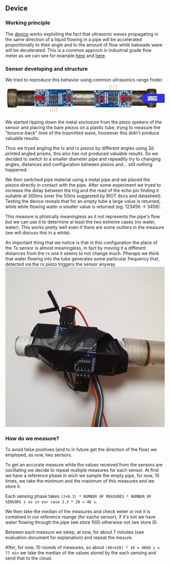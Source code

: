 ## Device

### Working principle
The [device](https://en.wikipedia.org/wiki/Ultrasonic_flow_meter) works exploiting the fact that ultrasonic waves propagating in the same direction of a liquid flowing in a pipe will be accelerated proportionally to their angle and to the amount of flow while bakwads wave will be decelerated.
This is a common approch in industrial grade flow meter as we can see for example [here](https://www.youtube.com/watch?v=DD2bBLu6kLM) and [here](https://www.youtube.com/watch?v=P_pBunU6uV8&t=551s).

### Sensor developing and structure
We tried to reproduce this behavior using common ultrasonics range finder.
![dia_sensor](/docs/Images/technology/dia_sensor.png)

We started ripping down the metal enclosure from the piezo spekers of the sensor and placing the bare piezos on a plastic tube, tryng to measure the "bounce-back" time of the trasmitted wave, hoowever this didn't produce valuable results.

Thus we tryed angling the tx and rx piezos by different angles using 3d printed angled prisms, this also has not produced valuable results.
So we decided to switch to a smaller diameter pipe and repeadtly try to changing angles, distances and configuration between piezos and... still nothing happened.

We then switched pipe material using a metal pipe and we placed the piezos directly in contact with the pipe.
After some experiment we tryed to increase the delay between the trig and the read of the echo pin finding it suitable at 300ms (over the 50ms suggested by RIOT docs and datasheet).
Testing the device reveals that for an empty tube a large value is returned, while while flowing water a smaller value is returned (eg: 123456 -> 3456).

This measure is phisically meaningless as it not represents the pipe's flow but we can use it to determine al least the two extreme cases (no water, water).
This works pretty well even if there are some outliers in the measure (we will discuss this in a while).

An important thing that we notice is that in this configuration the place of the Tx sensor is almost meaningless, in fact by moving it a different distances from the rx one it seems to not change much.
Pheraps we think that water flowing into the tube generates some particular frequency that, detected via the rx piezo triggers the sensor anyway.
![img_sensor](/docs/Images/technology/img_sensor.jpg)

### How do we measure?

To avoid false positives (and to in future get the direction of the flow) we employed, as now, two sensors.

To get an accurate measure while the values received from the sensors are oscillating we decide to repeat multiple measures for each sensor.
At first we have a reference phase in wich we sample the empty pipe, for now, 10 times, we take the minimum and the maximum of this measures and we store it.

Each sensing phase takes `(2+0.3) * NUMBER OF MEASURES * NUMBER OF SENSORS s so in our case 2.3 * 20 = 46 s`.

We then take the median of the measures and check weter or not it is contained in our reference reange (for eache sensor), if it's not we have water flowing through the pipe (we store 100) otherwise not (we store 0).

Between each measure we sleep, at now, for about 7 minutes (see evaluation document for explanation) and repeat the mesure.

After, for now, 10 rounds of measures, so about `(46+420) * 10 = 4660 s = 77 min` we take the median of the values stored by the each sensing and send that to the cloud.
